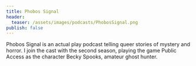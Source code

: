 ```yaml
---
title: Phobos Signal
header:
  teaser: /assets/images/podcasts/PhobosSignal.png
publish: false
---
```


Phobos Signal is an actual play podcast telling queer stories of mystery and horror. I join the cast with the second season, playing the game Public Access as the character Becky Spooks, amateur ghost hunter.